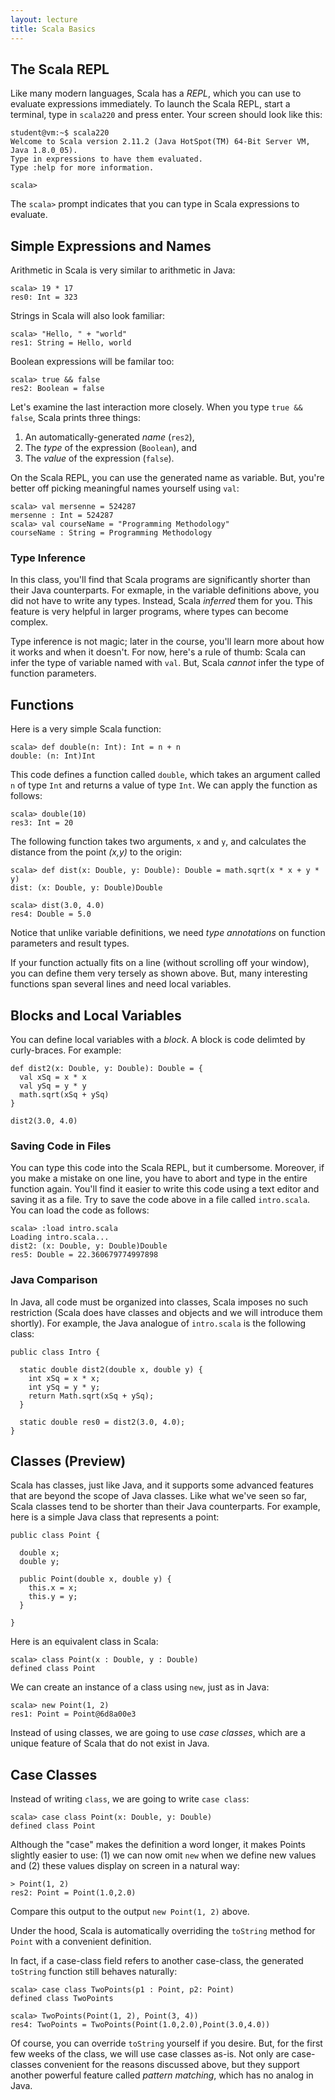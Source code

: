 ```yaml
---
layout: lecture
title: Scala Basics
---
```


## The Scala REPL

Like many modern languages, Scala has a *REPL*, which you can use to evaluate
expressions immediately. To launch the Scala REPL, start a terminal,
type in `scala220` and press enter. Your screen should look like this:

~~~
student@vm:~$ scala220
Welcome to Scala version 2.11.2 (Java HotSpot(TM) 64-Bit Server VM, Java 1.8.0_05).
Type in expressions to have them evaluated.
Type :help for more information.

scala>
~~~

The `scala>` prompt indicates that you can type in Scala expressions to
evaluate.

## Simple Expressions and Names

Arithmetic in Scala is very similar to arithmetic in Java:

~~~
scala> 19 * 17
res0: Int = 323
~~~

Strings in Scala will also look familiar:

~~~
scala> "Hello, " + "world"
res1: String = Hello, world
~~~

Boolean expressions will be familar too:

~~~
scala> true && false
res2: Boolean = false
~~~

Let's examine the last interaction more closely. When you type `true && false`,
Scala prints three things:

1. An automatically-generated *name* (`res2`),
2. The *type* of the expression (`Boolean`), and
3. The *value* of the expression (`false`).

On the Scala REPL, you can use the generated name as variable. But, you're
better off picking meaningful names yourself using `val`:

~~~
scala> val mersenne = 524287
mersenne : Int = 524287
scala> val courseName = "Programming Methodology"
courseName : String = Programming Methodology
~~~

### Type Inference

In this class, you'll find that Scala programs are significantly shorter than
their Java counterparts. For exmaple, in the variable definitions above, you did
not have to write any types. Instead, Scala *inferred* them for you. This
feature is very helpful in larger programs, where types can become complex.

Type inference is not magic; later in the course, you'll learn more about how it
works and when it doesn't. For now, here's a rule of thumb: Scala can infer the
type of variable named with `val`. But, Scala *cannot* infer the type of
function parameters.

## Functions

Here is a very simple Scala function:

~~~
scala> def double(n: Int): Int = n + n
double: (n: Int)Int
~~~

This code defines a function called `double`, which takes an argument called
`n` of type `Int` and returns a value of type `Int`. We can apply the
function as follows:

~~~
scala> double(10)
res3: Int = 20
~~~

The following function takes two arguments, `x` and `y`, and calculates the
distance from the point *(x,y)* to the origin:

~~~
scala> def dist(x: Double, y: Double): Double = math.sqrt(x * x + y * y)
dist: (x: Double, y: Double)Double

scala> dist(3.0, 4.0)
res4: Double = 5.0
~~~

Notice that unlike variable definitions, we need *type annotations*
on function parameters and result types.

If your function actually fits on a line (without scrolling off your window),
you can define them very tersely as shown above. But, many interesting
functions span several lines and need local variables.

## Blocks and Local Variables

You can define local variables with a *block*. A block is code delimted by
curly-braces. For example:

~~~
def dist2(x: Double, y: Double): Double = {
  val xSq = x * x
  val ySq = y * y
  math.sqrt(xSq + ySq)
}

dist2(3.0, 4.0)

~~~

### Saving Code in Files

You can type this code into the Scala REPL, but it cumbersome. Moreover, if you
make a mistake on one line, you have to abort and type in the entire function
again. You'll find it easier to write this code using a text editor and saving
it as a file. Try to save the code above in a file called `intro.scala`. You can
load the code as follows:

~~~
scala> :load intro.scala
Loading intro.scala...
dist2: (x: Double, y: Double)Double
res5: Double = 22.360679774997898
~~~

### Java Comparison

In Java, all code must be organized into classes, Scala imposes no such
restriction (Scala does have classes and objects and we will introduce them
shortly). For example, the Java analogue of `intro.scala` is the following
class:

~~~
public class Intro {

  static double dist2(double x, double y) {
    int xSq = x * x;
    int ySq = y * y;
    return Math.sqrt(xSq + ySq);
  }

  static double res0 = dist2(3.0, 4.0);
}
~~~

## Classes (Preview)

Scala has classes, just like Java, and it supports some advanced features
that are beyond the scope of Java classes. Like what we've seen so far,
Scala classes tend to be shorter than their Java counterparts. For example,
here is a simple Java class that represents a point:

~~~
public class Point {

  double x;
  double y;

  public Point(double x, double y) {
    this.x = x;
    this.y = y;
  }

}
~~~

Here is an equivalent class in Scala:

~~~
scala> class Point(x : Double, y : Double)
defined class Point
~~~

We can create an instance of a class using `new`, just as in Java:

~~~
scala> new Point(1, 2)
res1: Point = Point@6d8a00e3
~~~

Instead of using classes, we are going to use *case classes*, which
are a unique feature of Scala that do not exist in Java.

## Case Classes

Instead of writing `class`, we are going to write `case class`:

~~~
scala> case class Point(x: Double, y: Double)
defined class Point
~~~

Although the "case" makes the definition a word longer, it makes Points slightly
easier to use: (1) we can now omit `new` when we define new values and (2)
these values display on screen in a natural way:

~~~
> Point(1, 2)
res2: Point = Point(1.0,2.0)
~~~

Compare this output to the output `new Point(1, 2)` above.

Under the hood, Scala is automatically overriding the `toString` method for
`Point` with a convenient definition.

In fact, if a case-class field refers to another case-class, the generated
`toString` function still behaves naturally:

~~~
scala> case class TwoPoints(p1 : Point, p2: Point)
defined class TwoPoints

scala> TwoPoints(Point(1, 2), Point(3, 4))
res4: TwoPoints = TwoPoints(Point(1.0,2.0),Point(3.0,4.0))
~~~

Of course, you can override `toString` yourself if you desire. But, for the
first few weeks of the class, we will use case classes as-is. Not only
are case-classes convenient for the reasons discussed above, but they support
another powerful feature called *pattern matching*, which has no analog in
Java.
